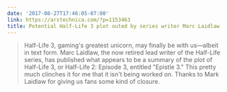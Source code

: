 ```yaml
---
date: '2017-08-27T17:46:05-07:00'
link: https://arstechnica.com/?p=1153463
title: Potential Half-Life 3 plot outed by series writer Marc Laidlaw
---
```


>Half-Life 3, gaming's greatest unicorn, may finally be with us—albeit in text form. Marc Laidlaw, the now retired lead writer of the Half-Life series, has published what appears to be a summary of the plot of Half-Life 3, or Half-Life 2: Episode 3, entitled "Epistle 3." This pretty much clinches it for me that it isn't being worked on. Thanks to Mark Laidlaw for giving us fans some kind of closure.
